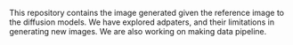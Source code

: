 This repository contains the image generated given the reference image to the diffusion models. We have 
explored adpaters, and their limitations in generating new images. We are also working on making data 
pipeline.
